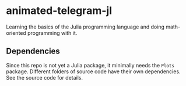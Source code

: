 # animated-telegram-jl

Learning the basics of the Julia programming language and doing math-oriented programming with it.

## Dependencies

Since this repo is not yet a Julia package, it minimally needs the `Plots` package. Different folders of source code have their own dependencies. See the source code for details.
